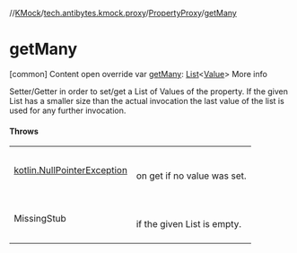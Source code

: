 //[KMock](../../../index.md)/[tech.antibytes.kmock.proxy](../index.md)/[PropertyProxy](index.md)/[getMany](get-many.md)



# getMany
[common]
Content
open override var [getMany](get-many.md): [List](https://kotlinlang.org/api/latest/jvm/stdlib/kotlin.collections/-list/index.html)<[Value](index.md)>
More info


Setter/Getter in order to set/get a List of Values of the property. If the given List has a smaller size than the actual invocation the last value of the list is used for any further invocation.



#### Throws

| | |
|---|---|
| <a name="tech.antibytes.kmock.proxy/PropertyProxy/getMany/#/PointingToDeclaration/"></a>[kotlin.NullPointerException](https://kotlinlang.org/api/latest/jvm/stdlib/kotlin/-null-pointer-exception/index.html)| <a name="tech.antibytes.kmock.proxy/PropertyProxy/getMany/#/PointingToDeclaration/"></a><br><br>on get if no value was set.<br><br>|
| <a name="tech.antibytes.kmock.proxy/PropertyProxy/getMany/#/PointingToDeclaration/"></a>MissingStub| <a name="tech.antibytes.kmock.proxy/PropertyProxy/getMany/#/PointingToDeclaration/"></a><br><br>if the given List is empty.<br><br>|
